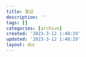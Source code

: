 ```yaml
---
title: 笔记
description: ''
tags: []
categories: [archive]
created: '2023-3-12 1:48:29'
updated: '2023-3-12 1:48:29'
layout: doc
---
```

<!-- <script setup>
  import { data } from "./index.data.js";
</script>

